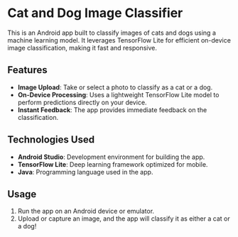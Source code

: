 # Cat and Dog Image Classifier

This is an Android app built to classify images of cats and dogs using a machine learning model. It leverages TensorFlow Lite for efficient on-device image classification, making it fast and responsive.

## Features
- **Image Upload**: Take or select a photo to classify as a cat or a dog.
- **On-Device Processing**: Uses a lightweight TensorFlow Lite model to perform predictions directly on your device.
- **Instant Feedback**: The app provides immediate feedback on the classification.

## Technologies Used
- **Android Studio**: Development environment for building the app.
- **TensorFlow Lite**: Deep learning framework optimized for mobile.
- **Java**: Programming language used in the app.

## Usage
1. Run the app on an Android device or emulator.
2. Upload or capture an image, and the app will classify it as either a cat or a dog!
